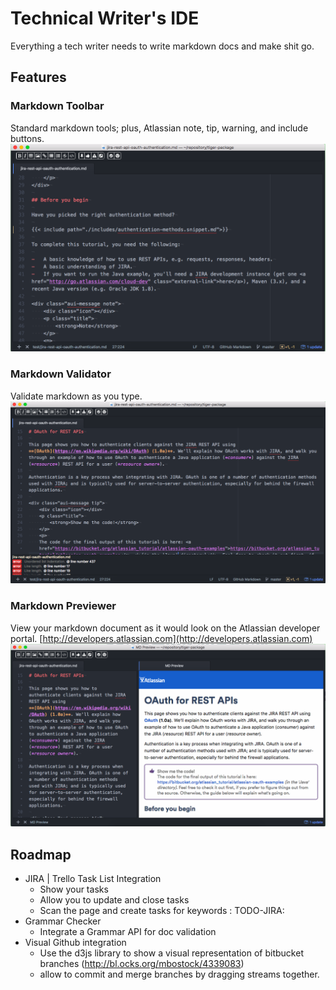 # Technical Writer's IDE
Everything a tech writer needs to write markdown docs and make shit go.

## Features

### Markdown Toolbar
Standard markdown tools; plus, Atlassian note, tip, warning, and include buttons.
![Toolbar](./img/toolbar.png)

### Markdown Validator
Validate markdown as you type.
![Validator](./img/validator.png)

### Markdown Previewer
View your markdown document as it would look on the Atlassian developer portal. [http://developers.atlassian.com](http://developers.atlassian.com)
![Previewer](./img/preview.png)

## Roadmap
* JIRA | Trello Task List Integration
  * Show your tasks
  * Allow you to update and close tasks
  * Scan the page and create tasks for keywords : TODO-JIRA:
* Grammar Checker
  * Integrate a Grammar API for doc validation
* Visual Github integration
    * Use the d3js library to show a visual representation of bitbucket branches (http://bl.ocks.org/mbostock/4339083)
    * allow to commit and merge branches by dragging streams together.
